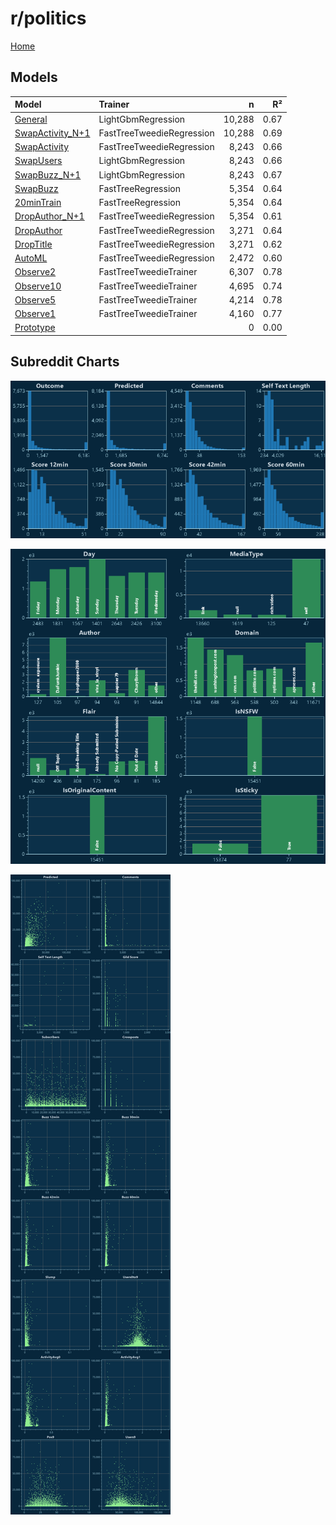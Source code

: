 # r/politics

[Home](../index.md)

## Models

|Model|Trainer|n|R²|
|:---|:---|---:|---:|
|[General](models/guess_politics_General.md)|LightGbmRegression|10,288|0.67|
|[SwapActivity_N+1](models/guess_politics_SwapActivity_N+1.md)|FastTreeTweedieRegression|10,288|0.69|
|[SwapActivity](models/guess_politics_SwapActivity.md)|FastTreeTweedieRegression|8,243|0.66|
|[SwapUsers](models/guess_politics_SwapUsers.md)|LightGbmRegression|8,243|0.66|
|[SwapBuzz_N+1](models/guess_politics_SwapBuzz_N+1.md)|LightGbmRegression|8,243|0.67|
|[SwapBuzz](models/guess_politics_SwapBuzz.md)|FastTreeRegression|5,354|0.64|
|[20minTrain](models/guess_politics_20minTrain.md)|FastTreeRegression|5,354|0.64|
|[DropAuthor_N+1](models/guess_politics_DropAuthor_N+1.md)|FastTreeTweedieRegression|5,354|0.61|
|[DropAuthor](models/guess_politics_DropAuthor.md)|FastTreeTweedieRegression|3,271|0.64|
|[DropTitle](models/guess_politics_DropTitle.md)|FastTreeTweedieRegression|3,271|0.62|
|[AutoML](models/guess_politics_AutoML.md)|FastTreeTweedieRegression|2,472|0.60|
|[Observe2](models/guess_politics_Observe2.md)|FastTreeTweedieTrainer|6,307|0.78|
|[Observe10](models/guess_politics_Observe10.md)|FastTreeTweedieTrainer|4,695|0.74|
|[Observe5](models/guess_politics_Observe5.md)|FastTreeTweedieTrainer|4,214|0.78|
|[Observe1](models/guess_politics_Observe1.md)|FastTreeTweedieTrainer|4,160|0.77|
|[Prototype](models/guess_politics_Prototype.md)||0|0.00|

## Subreddit Charts

![r/politics Distributions](../images/guess_politics_Distributions.png "r/politics Distributions")

![r/politics Categorical](../images/guess_politics_Catagorical.png "r/politics Categorical")

![r/politics Correlation](../images/guess_politics_Correlations.png "r/politics Correlation")

